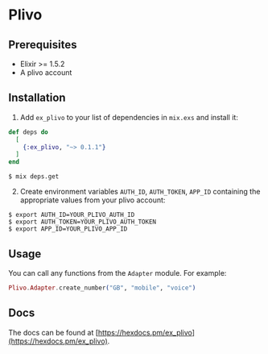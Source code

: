 # Plivo

## Prerequisites
- Elixir >= 1.5.2
- A plivo account

## Installation

1. Add `ex_plivo` to your list of dependencies in `mix.exs` and install it:

```elixir
def deps do
  [
    {:ex_plivo, "~> 0.1.1"}
  ]
end
```
```
$ mix deps.get
```

2. Create environment variables `AUTH_ID`, `AUTH_TOKEN`, `APP_ID` containing the appropriate values from your plivo account:

```
$ export AUTH_ID=YOUR_PLIVO_AUTH_ID
$ export AUTH_TOKEN=YOUR_PLIVO_AUTH_TOKEN
$ export APP_ID=YOUR_PLIVO_APP_ID
```

## Usage
You can call any functions from the `Adapter` module. For example:

```elixir
Plivo.Adapter.create_number("GB", "mobile", "voice")
```

## Docs
The docs can
be found at [https://hexdocs.pm/ex_plivo](https://hexdocs.pm/ex_plivo).

